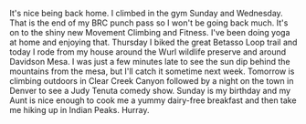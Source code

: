 It's nice being back home. I climbed in the gym Sunday and Wednesday. That is the end of my BRC punch pass so I won't be going back much. It's on to the shiny new Movement Climbing and Fitness. I've been doing yoga at home and enjoying that. Thursday I biked the great Betasso Loop trail and today I rode from my house around the Wurl wildlife preserve and around Davidson Mesa. I was just a few minutes late to see the sun dip behind the mountains from the mesa, but I'll catch it sometime next week. Tomorrow is climbing outdoors in Clear Creek Canyon followed by a night on the town in Denver to see a Judy Tenuta comedy show. Sunday is my birthday and my Aunt is nice enough to cook me a yummy dairy-free breakfast and then take me hiking up in Indian Peaks. Hurray.